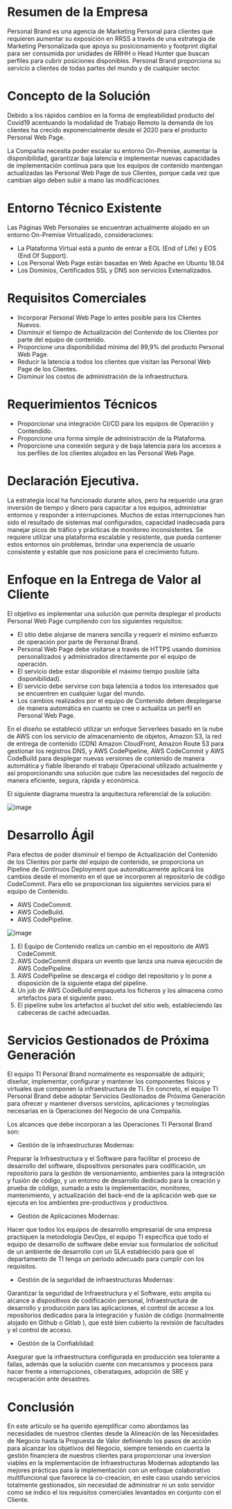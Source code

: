 # Resumen de la Empresa

Personal Brand es una agencia de Marketing Personal para clientes que requieren aumentar su exposición en RRSS a través de una estrategia de Marketing Personalizada que apoya su posicionamiento y footprint digital para ser consumida por unidades de RRHH o Head Hunter que buscan perfiles para cubrir posiciones disponibles. 
Personal Brand proporciona su servicio a clientes de todas partes del mundo y de cualquier sector.

# Concepto de la Solución

Debido a los rápidos cambios en la forma de empleabilidad producto del Covid19 acentuando la modalidad de Trabajo Remoto la demanda de los clientes ha crecido exponencialmente desde el 2020 para el producto Personal Web Page.

La Compañía necesita poder escalar su entorno On-Premise, aumentar la disponibilidad, garantizar baja latencia e implementar nuevas capacidades de implementación continua para que los equipos de contenido mantengan actualizadas las Personal Web Page de sus Clientes, porque cada vez que cambian algo deben subir a mano las modificaciones

# Entorno Técnico Existente

Las Páginas Web Personales se encuentran actualmente alojado en un entorno On-Premise Virtualizado, consideraciones:

- La Plataforma Virtual está a punto de entrar a EOL (End of Life) y EOS (End Of Support).
- Los Personal Web Page están basadas en Web Apache en Ubuntu 18.04
- Los Dominios, Certificados SSL y DNS son servicios Externalizados.

# Requisitos Comerciales

-	Incorporar Personal Web Page lo antes posible para los Clientes Nuevos.
-	Disminuir el tiempo de Actualización del Contenido de los Clientes por parte del equipo de contenido.
-	Proporcione una disponibilidad mínima del 99,9% del producto Personal Web Page.
-	Reducir la latencia a todos los clientes que visitan las Personal Web Page de los Clientes.
-	Disminuir los costos de administración de la infraestructura.

# Requerimientos Técnicos

-	Proporcionar una integración CI/CD para los equipos de Operación y Contendido.
-	Proporcione una forma simple de administración de la Plataforma.
-	Proporcione una conexión segura y de baja latencia para los accesos a los perfiles de los clientes alojados en las Personal Web Page.

# Declaración Ejecutiva.

La estrategia local ha funcionado durante años, pero ha requerido una gran inversión de tiempo y dinero para capacitar a los equipos, administrar entornos y responder a interrupciones. Muchos de estas interrupciones han sido el resultado de sistemas mal configurados, capacidad inadecuada para manejar picos de tráfico y prácticas de monitoreo inconsistentes. Se requiere utilizar una plataforma escalable y resistente, que pueda contener estos entornos sin problemas, brindar una experiencia de usuario consistente y estable que nos posicione para el crecimiento futuro.

# Enfoque en la Entrega de Valor al Cliente 

El objetivo es implementar una solución que permita desplegar el producto Personal Web Page cumpliendo con los siguientes requisitos:

-	El sitio debe alojarse de manera sencilla y requerir el mínimo esfuerzo de operación por parte de Personal Brand.
-	Personal Web Page debe visitarse a través de HTTPS usando dominios personalizados y administrados directamente por el equipo de operación.
-	El servicio debe estar disponible el máximo tiempo posible (alta disponibilidad).
-	El servicio debe servirse con baja latencia a todos los interesados que se encuentren en cualquier lugar del mundo.
- Los cambios realizados por el equipo de Contenido deben desplegarse de manera automática en cuanto se cree o actualiza un perfil en Personal Web Page.

En el diseño se estableció utilizar un enfoque Serverlees basado en la nube de AWS con los servicio de almacenamiento de objetos, Amazon S3,  la red de entrega de contenido (CDN) Amazon CloudFront,  Amazon Route 53 para gestionar los registros DNS, y AWS CodePipeline, AWS CodeCommit y AWS CodeBuild para desplegar nuevas versiones de contenido de manera automática y fiable liberando el trabajo Operacional utilizado actualmente y así proporcionando una solución que cubre las necesidades del negocio de manera eficiente, segura, rápida y económica.

El siguiente diagrama muestra la arquitectura referencial de la solución:

![image](https://user-images.githubusercontent.com/74636101/142863174-9fd57a58-f100-4bb2-b60c-e366fbdc7992.png)


# Desarrollo Ágil

Para efectos de poder disminuir el tiempo de Actualización del Contenido de los Clientes por parte del equipo de contenido, se proporciona un Pipeline de Continuos Deployment que automáticamente aplicará los cambios desde el momento en el que se incorporen al repositorio de código CodeCommit. 
Para ello se proporcionan los siguientes servicios para el equipo de Contenido.

-	AWS CodeCommit.
-	AWS CodeBuild.
-	AWS CodePipeline.

![image](https://user-images.githubusercontent.com/74636101/142863286-d98fb358-05e7-43ce-b750-50f76e160107.png)

1.	El Equipo de Contenido realiza un cambio en el repositorio de AWS CodeCommit.
2.	AWS CodeCommit dispara un evento que lanza una nueva ejecución de AWS CodePipeline.
3.	AWS CodePipeline se descarga el código del repositorio y lo pone a disposición de la siguiente etapa del pipeline.
4.	Un job de AWS CodeBuild empaqueta los ficheros y los almacena como artefactos para el siguiente paso.
5.	El pipeline sube los artefactos al bucket del sitio web, estableciendo las cabeceras de caché adecuadas.

# Servicios Gestionados de Próxima Generación

El equipo TI Personal Brand normalmente es responsable de adquirir, diseñar, implementar, configurar y mantener los componentes físicos y virtuales que componen la infraestructura de TI. En concreto, el equipo TI Personal Brand debe adoptar Servicios Gestionados de Próxima Generación para ofrecer y mantener diversos servicios, aplicaciones y tecnologías necesarias en la Operaciones del Negocio de una Compañía.

Los alcances que debe incorporan a las Operaciones TI Personal Brand son:

- Gestión de la infraestructuras Modernas: 

Preparar la Infraestructura y el Software para facilitar el proceso de desarrollo del software, dispositivos personales para codificación, un repositorio para la gestión de versionamiento, ambientes para la integración y fusión de código, y un entorno de desarrollo dedicado para la creación y prueba de código, sumado a esto la implementación, monitoreo, mantenimiento, y actualización del back-end de la aplicación web que se ejecuta en los ambientes pre-productivos y productivos.

- Gestión de Aplicaciones Modernas:

Hacer que todos los equipos de desarrollo empresarial de una empresa practiquen la metodología DevOps, el equipo TI especifica que todo el equipo de desarrollo de software debe enviar sus formularios de solicitud de un ambiente de desarrollo con un SLA establecido para que el departamento de TI tenga un período adecuado para cumplir con los requisitos.

- Gestión de la seguridad de infraestructuras Modernas:

Garantizar la seguridad de Infraestructura y el Software, esto amplia su alcance a dispositivos de codificación personal, Infraestructura de desarrollo y producción para las aplicaciones, el control de acceso a los repositorios dedicados para la integración y fusión de código (normalmente alojado en Github o Gitlab ),  que esté bien cubierto la revisión de facultades y el control de acceso.

- Gestión de la Confiablidad:

Asegurar que la infraestructura configurada en producción sea tolerante a fallas, además que la solución cuente con mecanismos y procesos para hacer frente a interrupciones, ciberataques, adopción de SRE y recuperación ante desastres.


# Conclusión

En este artículo se ha querido ejemplificar como abordamos las necesidades de nuestros clientes desde la Alineación de las Necesidades de Negocio hasta la Propuesta de Valor definiendo los pasos de acción para alcanzar los objetivos del Negocio, siempre teniendo en cuenta la gestión financiera de nuestros clientes para proporcionar una inversion viables en la implementación de Infraestructuras Modernas adoptando las mejores prácticas para la implementación con un enfoque colaborativo multifuncional que favorece la co-creacion, en este caso usando servicios totalmente gestionados, sin necesidad de administrar ni un solo servidor como se indico el los requisitos comerciales levantados en conjunto con el Cliente.

